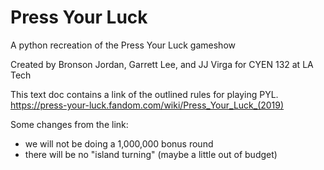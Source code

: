 # Press Your Luck
A python recreation of the Press Your Luck gameshow

Created by Bronson Jordan, Garrett Lee, and JJ Virga for CYEN 132 at LA Tech

This text doc contains a link of the outlined rules for playing PYL.
https://press-your-luck.fandom.com/wiki/Press_Your_Luck_(2019)

Some changes from the link:
  - we will not be doing a 1,000,000 bonus round
  - there will be no "island turning" (maybe a little out of budget)